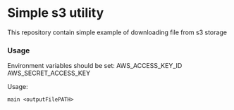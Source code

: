 # Simple s3 utility

This repository contain simple example of downloading file from s3 storage

### Usage
Environment variables should be set:
 AWS_ACCESS_KEY_ID
 AWS_SECRET_ACCESS_KEY

Usage:

`main <outputFilePATH>`
